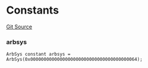 # Constants
[Git Source](https://github.com/SyndicateProtocol/syndicate-appchains/blob/b28027a30c67e2de9f45368bdf6d7b4aecf3b0cf/src/SyndicateAccumulator.sol)

### arbsys

```solidity
ArbSys constant arbsys = ArbSys(0x0000000000000000000000000000000000000064);
```


